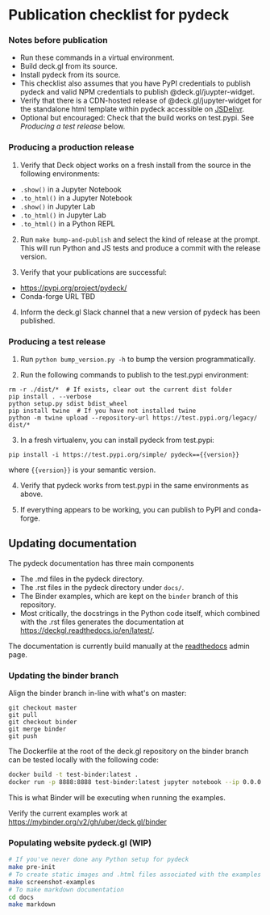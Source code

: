 Publication checklist for pydeck
==========

### Notes before publication

- Run these commands in a virtual environment.
- Build deck.gl from its source.
- Install pydeck from its source.
- This checklist also assumes that you have PyPI credentials to publish pydeck
and valid NPM credentials to publish @deck.gl/juypter-widget.
- Verify that there is a CDN-hosted release of @deck.gl/jupyter-widget for the standalone html template
within pydeck accessible on [JSDelivr](https://www.jsdelivr.com/package/npm/@deck.gl/jupyter-widget).
- Optional but encouraged: Check that the build works on test.pypi. See *Producing a test release* below.

### Producing a production release

1) Verify that Deck object works on a fresh install from the source in the following
environments:

- `.show()` in a Jupyter Notebook
- `.to_html()` in a Jupyter Notebook
- `.show()` in Jupyter Lab
- `.to_html()` in Jupyter Lab
- `.to_html()` in a Python REPL

2) Run `make bump-and-publish` and select the kind of release at the prompt.
This will run Python and JS tests and produce a commit with the release version.

3) Verify that your publications are successful:

- https://pypi.org/project/pydeck/
- Conda-forge URL TBD

4) Inform the deck.gl Slack channel that a new version of pydeck has been published.


### Producing a test release

1) Run `python bump_version.py -h` to bump the version programmatically.

2) Run the following commands to publish to the test.pypi environment:

```
rm -r ./dist/*  # If exists, clear out the current dist folder
pip install . --verbose
python setup.py sdist bdist_wheel
pip install twine  # If you have not installed twine
python -m twine upload --repository-url https://test.pypi.org/legacy/ dist/*
```

3) In a fresh virtualenv, you can install pydeck from test.pypi:

```
pip install -i https://test.pypi.org/simple/ pydeck=={{version}}
```

where `{{version}}` is your semantic version.

4)  Verify that pydeck works from test.pypi in the same environments as above.

5) If everything appears to be working, you can publish to PyPI and conda-forge.

## Updating documentation

The pydeck documentation has three main components

- The .md files in the pydeck directory.
- The .rst files in the pydeck directory under `docs/`.
- The Binder examples, which are kept on the `binder` branch of this repository.
- Most critically, the docstrings in the Python code itself, which combined with the .rst files generates
the documentation at https://deckgl.readthedocs.io/en/latest/.

The documentation is currently build manually at the [readthedocs](https://readthedocs.org/projects/deckgl/) admin page.

### Updating the binder branch

Align the binder branch in-line with what's on master:

```
git checkout master
git pull
git checkout binder
git merge binder
git push
```

The Dockerfile at the root of the deck.gl repository on the binder branch can be tested locally with the following code:

```bash
docker build -t test-binder:latest .
docker run -p 8888:8888 test-binder:latest jupyter notebook --ip 0.0.0.0
```

This is what Binder will be executing when running the examples.

Verify the current examples work at https://mybinder.org/v2/gh/uber/deck.gl/binder


### Populating website pydeck.gl (WIP)

```bash
# If you've never done any Python setup for pydeck
make pre-init
# To create static images and .html files associated with the examples in `examples/`
make screenshot-examples
# To make markdown documentation
cd docs
make markdown
```

